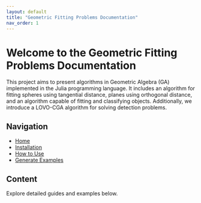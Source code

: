 ```yaml
---
layout: default
title: "Geometric Fitting Problems Documentation"
nav_order: 1
---
```


# Welcome to the Geometric Fitting Problems Documentation

This project aims to present algorithms in Geometric Algebra (GA) implemented in the Julia programming language. It includes an algorithm for fitting spheres using tangential distance, planes using orthogonal distance, and an algorithm capable of fitting and classifying objects. Additionally, we introduce a LOVO-CGA algorithm for solving detection problems.

## Navigation

- [Home](./index.html)
- [Installation](./Installation.html)
- [How to Use](./how_to_use.html)
- [Generate Examples](./examples.html)

## Content

Explore detailed guides and examples below.
